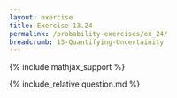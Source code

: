 ```yaml
---
layout: exercise
title: Exercise 13.24
permalink: /probability-exercises/ex_24/
breadcrumb: 13-Quantifying-Uncertainity
---
```


{% include mathjax_support %}

<div><i class="arrow-up loader" data-chapter="probability-exercises" data-exercise="ex_24" data-rating="0"></i></div>
{% include_relative question.md %}
